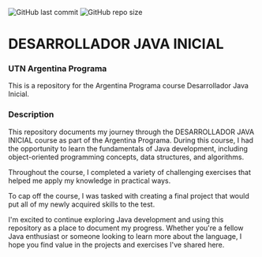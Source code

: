 ![GitHub last commit](https://img.shields.io/github/last-commit/LucianaCHA/argProg-java)
![GitHub repo size](https://img.shields.io/github/repo-size/LucianaCHA/argProg-java)
# DESARROLLADOR JAVA INICIAL
### UTN Argentina Programa

This is a repository for the Argentina Programa course Desarrollador Java Inicial.

### Description 

This repository documents my journey through the DESARROLLADOR JAVA INICIAL course as part of the Argentina Programa. During this course, I had the opportunity to learn the fundamentals of Java development, including object-oriented programming concepts, data structures, and algorithms.

Throughout the course, I completed a variety of challenging  exercises that helped me apply my knowledge in practical ways.

To cap off the course, I was tasked with creating a final project that would put all of my newly acquired skills to the test.

I'm excited to continue exploring Java development and using this repository as a place to document my progress. Whether you're a fellow Java enthusiast or someone looking to learn more about the language, I hope you find value in the projects and exercises I've shared here.
